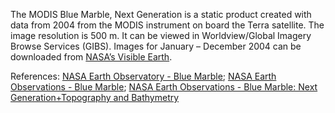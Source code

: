 The MODIS Blue Marble, Next Generation is a static product created with data from 2004 from the MODIS instrument on board the Terra satellite. The image resolution is 500 m. It can be viewed in Worldview/Global Imagery Browse Services (GIBS). Images for January – December 2004 can be downloaded from [NASA’s Visible Earth](https://visibleearth.nasa.gov/view.php?id=74117).

References: [NASA Earth Observatory - Blue Marble](https://earthobservatory.nasa.gov/Features/BlueMarble/); [NASA Earth Observations - Blue Marble](https://neo.sci.gsfc.nasa.gov/view.php?datasetId=BlueMarbleNG-TB); [NASA Earth Observations - Blue Marble: Next Generation+Topography and Bathymetry](https://neo.sci.gsfc.nasa.gov/view.php?datasetId=BlueMarbleNG-TB)
